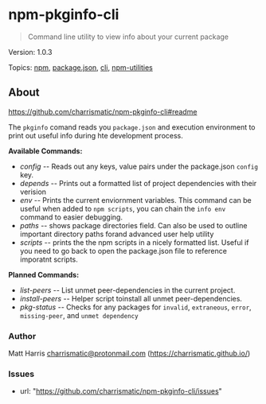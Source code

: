 # npm-pkginfo-cli

> Command line utility to view info about your current package

Version: 1.0.3

Topics: [npm](https://github.com/topics/npm),  [package.json](https://github.com/topics/package.json),  [cli](https://github.com/topics/cli),  [npm-utilities](https://github.com/topics/npm-utilities)

## About

<https://github.com/charrismatic/npm-pkginfo-cli#readme>

The `pkginfo` comand reads you `package.json` and execution environment to print out 
useful info during hte development process. 

**Available Commands:**

-   _config_ -- Reads out any keys, value pairs under the package.json `config` key.
-   _depends_ -- Prints out a formatted list of project dependencies with their verision
-   _env_ -- Prints the current enviornment variables. This command can be useful when added to `npm scripts`,  you can chain the `info env ` command to easier debugging.
-   _paths_  -- shows package directories field. Can also be used to outline important directory paths forand advanced user help utility
-   _scripts_ -- prints the the npm scripts in a nicely formatted list. Useful if you need to go back to open the package.json file to reference imporatnt scripts.

**Planned Commands:**

-   _list-peers_ --  List unmet peer-dependencies in the current project.
-   _install-peers_ -- Helper script toinstall all unmet peer-dependencies. 
-   _pkg-status_ -- Checks for any packages for `invalid`, `extraneous`, `error`, `missing-peer`, and `unmet dependency`

### Author

Matt Harris [charrismatic@protonmail.com](mailto:charrismatic@protonmail.com) (<https://charrismatic.github.io/>)

### Issues

-   url: "<https://github.com/charrismatic/npm-pkginfo-cli/issues>"
